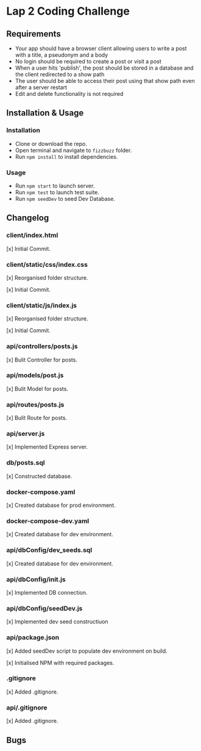 # Lap 2 Coding Challenge

## Requirements
- Your app should have a browser client allowing users to write a post with a title, a pseudonym and a body
- No login should be required to create a post or visit a post
- When a user hits 'publish', the post should be stored in a database and the client redirected to a show path
- The user should be able to access their post using that show path even after a server restart
- Edit and delete functionality is not required

## Installation & Usage

### Installation

* Clone or download the repo.
* Open terminal and navigate to `fizzbuzz` folder.
* Run `npm install` to install dependencies.

### Usage

* Run `npm start` to launch server.
* Run `npm test` to launch test suite.
* Run `npm seedDev` to seed Dev Database.

## Changelog

### client/index.html

[x] Initial Commit.

### client/static/css/index.css

[x] Reorganised folder structure.

[x] Initial Commit.

### client/static/js/index.js

[x] Reorganised folder structure.

[x] Initial Commit.

### api/controllers/posts.js

[x] Bulit Controller for posts.

### api/models/post.js

[x] Bulit Model for posts.

### api/routes/posts.js

[x] Bulit Route for posts.

### api/server.js

[x] Implemented Express server.

### db/posts.sql

[x] Constructed database.

### docker-compose.yaml

[x] Created database for prod environment.

### docker-compose-dev.yaml

[x] Created database for dev environment.

### api/dbConfig/dev_seeds.sql

[x] Created database for dev environment.

### api/dbConfig/init.js

[x] Implemented DB connection.

### api/dbConfig/seedDev.js

[x] Implemented dev seed constructiuon

### api/package.json
[x] Added seedDev script to populate dev environment on build.

[x] Initialised NPM with required packages.

### .gitignore

[x] Added .gitignore.

### api/.gitignore

[x] Added .gitignore.

## Bugs

